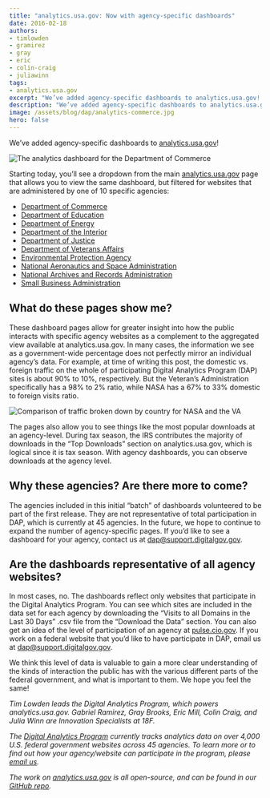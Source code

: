 ```yaml
---
title: "analytics.usa.gov: Now with agency-specific dashboards"
date: 2016-02-18
authors:
- timlowden
- gramirez
- gray
- eric
- colin-craig
- juliawinn
tags:
- analytics.usa.gov
excerpt: "We’ve added agency-specific dashboards to analytics.usa.gov! Starting today, you’ll see a dropdown from the main analytics.usa.gov page that allows you to view the same dashboard, but filtered for websites that are administered by one of 10 specific agencies."
description: "We’ve added agency-specific dashboards to analytics.usa.gov! Starting today, you’ll see a dropdown from the main analytics.usa.gov page that allows you to view the same dashboard, but filtered for websites that are administered by one of 10 specific agencies."
image: /assets/blog/dap/analytics-commerce.jpg
hero: false
---
```


We’ve added agency-specific dashboards to [analytics.usa.gov](https://analytics.usa.gov/)!

![The analytics dashboard for the Department of Commerce]({{site.baseurl}}/assets/blog/dap/analytics-commerce.jpg)

Starting today, you’ll see a dropdown from the main [analytics.usa.gov](https://analytics.usa.gov/) page that allows you to view the same dashboard, but filtered for websites that are administered by one of 10 specific agencies:

-   [Department of Commerce](https://analytics.usa.gov/commerce/)
-   [Department of Education](https://analytics.usa.gov/education/)
-   [Department of Energy](https://analytics.usa.gov/energy/)
-   [Department of the Interior](https://analytics.usa.gov/interior/)
-   [Department of Justice](https://analytics.usa.gov/justice/)
-   [Department of Veterans Affairs](https://analytics.usa.gov/veterans-affairs/)
-   [Environmental Protection Agency](https://analytics.usa.gov/environmental-protection-agency/)
-   [National Aeronautics and Space Administration](https://analytics.usa.gov/national-aeronautics-space-administration/)
-   [National Archives and Records Administration](https://analytics.usa.gov/national-archives-records-administration/)
-   [Small Business Administration](https://analytics.usa.gov/small-business-administration/)

What do these pages show me?
----------------------------

These dashboard pages allow for greater insight into how the public interacts with specific agency websites as a complement to the aggregated view available at analytics.usa.gov. In many cases, the information we see as a government-wide percentage does not perfectly mirror an individual agency’s data. For example, at time of writing this post, the domestic vs. foreign traffic on the whole of participating Digital Analytics Program (DAP) sites is about 90% to 10%, respectively. But the Veteran’s Administration specifically has a 98% to 2% ratio, while NASA has a 67% to 33% domestic to foreign visits ratio.

![Comparison of traffic broken down by country for NASA and the VA]({{site.baseurl}}/assets/blog/dap/traffic-by-country.jpg)

The pages also allow you to see things like the most popular downloads at an agency-level. During tax season, the IRS contributes the majority of downloads in the “Top Downloads” section on analytics.usa.gov, which is logical since it is tax season. With agency dashboards, you can observe downloads at the agency level.

Why these agencies? Are there more to come?
-------------------------------------------

The agencies included in this initial “batch” of dashboards volunteered to be part of the first release. They are not representative of total participation in DAP, which is currently at 45 agencies. In the future, we hope to continue to expand the number of agency-specific pages. If you’d like to see a dashboard for your agency, contact us at [dap@support.digitalgov.gov](mailto:dap@support.digitalgov.gov).

Are the dashboards representative of all agency websites?
---------------------------------------------------------

In most cases, no. The dashboards reflect only websites that participate in the Digital Analytics Program. You can see which sites are included in the data set for each agency by downloading the “Visits to all Domains in the Last 30 Days” .csv file from the “Download the Data” section. You can also get an idea of the level of participation of an agency at [pulse.cio.gov](https://pulse.cio.gov/analytics/agencies/). If you work on a federal website that you’d like to have participate in DAP, email us at [dap@support.digitalgov.gov](mailto:dap@support.digitalgov.gov).

We think this level of data is valuable to gain a more clear understanding of the kinds of interaction the public has with the various different parts of the federal government, and what is important to them. We hope you feel the same!

*Tim Lowden leads the Digital Analytics Program, which powers analytics.usa.gov. Gabriel Ramirez, Gray Brooks, Eric Mill, Colin Craig, and Julia Winn are Innovation Specialists at 18F.*

*The [Digital Analytics Program](http://www.digitalgov.gov/services/dap/) currently tracks analytics data on over 4,000 U.S. federal government websites across 45 agencies. To learn more or to find out how your agency/website can participate in the program, please [email us](mailto:dap@support.digitalgov.gov).*

*The work on [analytics.usa.gov](https://analytics.usa.gov/) is all open-source, and can be found in our [GitHub repo](https://github.com/18F/analytics.usa.gov).*
